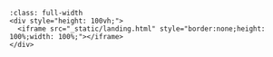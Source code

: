 # Welcome

<style>
  h1 {
    display: none;
  }
  .header-article__inner .header-article-items__end {
      display: none;
  }
  footer {
    display: none;
  }

  .bd-header-article{
      top: initial !important;
  }

  .scrolled .bd-header-article{
    box-shadow: none;
  }
</style>
  <script data-cfasync="false">
    document.documentElement.dataset.mode = "light";
    document.documentElement.dataset.theme = "light";
  </script>

```{raw} html
:class: full-width
<div style="height: 100vh;">
  <iframe src="_static/landing.html" style="border:none;height: 100%;width: 100%;"></iframe>
</div>
```